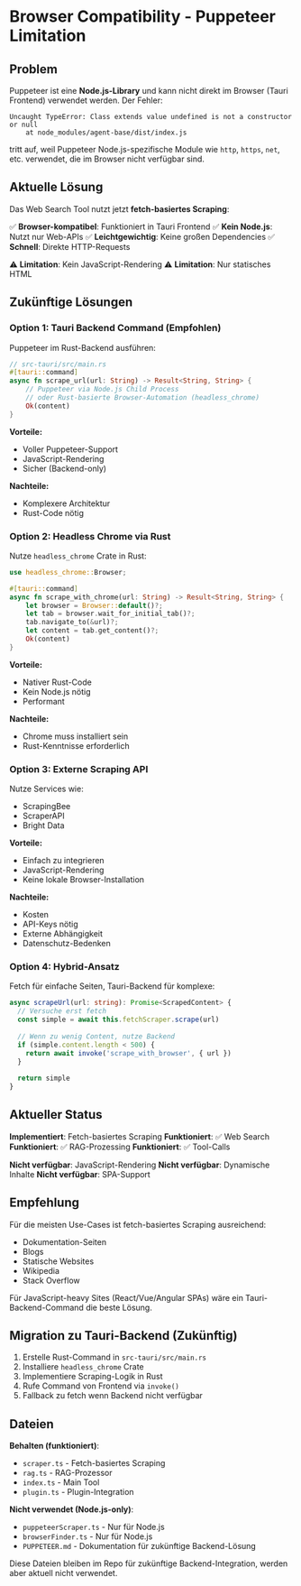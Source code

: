 # Browser Compatibility - Puppeteer Limitation

## Problem

Puppeteer ist eine **Node.js-Library** und kann nicht direkt im Browser (Tauri Frontend) verwendet werden. Der Fehler:

```
Uncaught TypeError: Class extends value undefined is not a constructor or null
    at node_modules/agent-base/dist/index.js
```

tritt auf, weil Puppeteer Node.js-spezifische Module wie `http`, `https`, `net`, etc. verwendet, die im Browser nicht verfügbar sind.

## Aktuelle Lösung

Das Web Search Tool nutzt jetzt **fetch-basiertes Scraping**:

✅ **Browser-kompatibel**: Funktioniert in Tauri Frontend
✅ **Kein Node.js**: Nutzt nur Web-APIs
✅ **Leichtgewichtig**: Keine großen Dependencies
✅ **Schnell**: Direkte HTTP-Requests

⚠️ **Limitation**: Kein JavaScript-Rendering
⚠️ **Limitation**: Nur statisches HTML

## Zukünftige Lösungen

### Option 1: Tauri Backend Command (Empfohlen)

Puppeteer im Rust-Backend ausführen:

```rust
// src-tauri/src/main.rs
#[tauri::command]
async fn scrape_url(url: String) -> Result<String, String> {
    // Puppeteer via Node.js Child Process
    // oder Rust-basierte Browser-Automation (headless_chrome)
    Ok(content)
}
```

**Vorteile:**
- Voller Puppeteer-Support
- JavaScript-Rendering
- Sicher (Backend-only)

**Nachteile:**
- Komplexere Architektur
- Rust-Code nötig

### Option 2: Headless Chrome via Rust

Nutze `headless_chrome` Crate in Rust:

```rust
use headless_chrome::Browser;

#[tauri::command]
async fn scrape_with_chrome(url: String) -> Result<String, String> {
    let browser = Browser::default()?;
    let tab = browser.wait_for_initial_tab()?;
    tab.navigate_to(&url)?;
    let content = tab.get_content()?;
    Ok(content)
}
```

**Vorteile:**
- Nativer Rust-Code
- Kein Node.js nötig
- Performant

**Nachteile:**
- Chrome muss installiert sein
- Rust-Kenntnisse erforderlich

### Option 3: Externe Scraping API

Nutze Services wie:
- ScrapingBee
- ScraperAPI
- Bright Data

**Vorteile:**
- Einfach zu integrieren
- JavaScript-Rendering
- Keine lokale Browser-Installation

**Nachteile:**
- Kosten
- API-Keys nötig
- Externe Abhängigkeit
- Datenschutz-Bedenken

### Option 4: Hybrid-Ansatz

Fetch für einfache Seiten, Tauri-Backend für komplexe:

```typescript
async scrapeUrl(url: string): Promise<ScrapedContent> {
  // Versuche erst fetch
  const simple = await this.fetchScraper.scrape(url)
  
  // Wenn zu wenig Content, nutze Backend
  if (simple.content.length < 500) {
    return await invoke('scrape_with_browser', { url })
  }
  
  return simple
}
```

## Aktueller Status

**Implementiert**: Fetch-basiertes Scraping
**Funktioniert**: ✅ Web Search
**Funktioniert**: ✅ RAG-Prozessing
**Funktioniert**: ✅ Tool-Calls

**Nicht verfügbar**: JavaScript-Rendering
**Nicht verfügbar**: Dynamische Inhalte
**Nicht verfügbar**: SPA-Support

## Empfehlung

Für die meisten Use-Cases ist fetch-basiertes Scraping ausreichend:
- Dokumentation-Seiten
- Blogs
- Statische Websites
- Wikipedia
- Stack Overflow

Für JavaScript-heavy Sites (React/Vue/Angular SPAs) wäre ein Tauri-Backend-Command die beste Lösung.

## Migration zu Tauri-Backend (Zukünftig)

1. Erstelle Rust-Command in `src-tauri/src/main.rs`
2. Installiere `headless_chrome` Crate
3. Implementiere Scraping-Logik in Rust
4. Rufe Command von Frontend via `invoke()`
5. Fallback zu fetch wenn Backend nicht verfügbar

## Dateien

**Behalten (funktioniert)**:
- `scraper.ts` - Fetch-basiertes Scraping
- `rag.ts` - RAG-Prozessor
- `index.ts` - Main Tool
- `plugin.ts` - Plugin-Integration

**Nicht verwendet (Node.js-only)**:
- `puppeteerScraper.ts` - Nur für Node.js
- `browserFinder.ts` - Nur für Node.js
- `PUPPETEER.md` - Dokumentation für zukünftige Backend-Lösung

Diese Dateien bleiben im Repo für zukünftige Backend-Integration, werden aber aktuell nicht verwendet.
